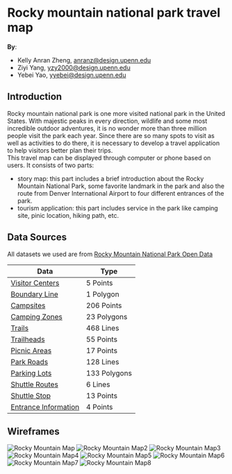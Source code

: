 # Rocky mountain national park travel map

**By**:
* Kelly Anran Zheng, anranz@design.upenn.edu
* Ziyi Yang, yzy2000@design.upenn.edu
* Yebei Yao, yyebei@design.upenn.edu

## Introduction
Rocky mountain national park is one more visited national park in the United States. With majestic peaks in every direction, wildlife and some most incredible outdoor adventures, it is no wonder more than three million people visit the park each year. Since there are so many spots to visit as well as activities to do there, it is necessary to develop a travel application to help visitors better plan their trips.  
This travel map can be displayed through computer or phone based on users. It consists of two parts:
- story map: this part includes a brief introduction about the Rocky Mountain National Park, some favorite landmark in the park and also the route from Denver International Airport to four different entrances of the park.
- tourism application: this part includes service in the park like camping site, pinic location, hiking path, etc. 
## Data Sources
All datasets we used are from [Rocky Mountain National Park Open Data](https://romo-nps.opendata.arcgis.com/)

|       Data     |        Type            |
|----------------|-------------------------------|
|[Visitor Centers](https://romo-nps.opendata.arcgis.com/datasets/nps::rocky-mountain-national-park-visitor-centers/explore)|5 Points|
|[Boundary Line](https://romo-nps.opendata.arcgis.com/datasets/rocky-mountain-national-park-boundary-line/explore?location=40.355291%2C-105.702647%2C11.00)|1 Polygon|
|[Campsites](https://romo-nps.opendata.arcgis.com/datasets/backcountry-campsites-for-2017/explore?location=40.346309%2C-105.581208%2C11.00&showTable=true)|206 Points|
|[Camping Zones](https://romo-nps.opendata.arcgis.com/datasets/rocky-mountain-national-park-camping-zones/explore?location=40.281596%2C-105.606858%2C10.53)|23 Polygons|
|[Trails](https://romo-nps.opendata.arcgis.com/datasets/rocky-mountain-national-park-trails/explore?location=40.355947%2C-105.694379%2C11.00)|468 Lines|
|[Trailheads](https://romo-nps.opendata.arcgis.com/datasets/rocky-mountain-national-park-trailheads-pt/explore?location=40.324522%2C-105.679883%2C11.92&showTable=true)|55 Points|
|[Picnic Areas](https://romo-nps.opendata.arcgis.com/datasets/nps::rocky-mountain-national-park-picnic-areas/explore?location=40.260344%2C-105.610513%2C10.78)|17 Points|
|[Park Roads](https://romo-nps.opendata.arcgis.com/datasets/rocky-mountain-national-park-park-roads/explore?location=40.342530%2C-105.698910%2C11.75)|128 Lines|
|[Parking Lots](https://romo-nps.opendata.arcgis.com/datasets/nps::rocky-mountain-national-park-parking-lots/explore?location=40.266407%2C-105.835272%2C16.59)|133 Polygons|
|[Shuttle Routes](https://romo-nps.opendata.arcgis.com/datasets/rocky-mountain-national-park-shuttle-routes/explore?location=40.343616%2C-105.580170%2C13.70)|6 Lines|
|[Shuttle Stop](https://romo-nps.opendata.arcgis.com/datasets/rocky-mountain-national-park-shuttlestop-pt/explore?location=40.344708%2C-105.580136%2C13.75)|13 Points|
|[Entrance Information](https://www.mycoloradoparks.com/park/faqs/rmnp-entrances)|4 Points|
## Wireframes
![Rocky Mountain Map](https://user-images.githubusercontent.com/90070226/161394482-a9536561-3efc-47e4-affa-5762707d6939.jpg)
![Rocky Mountain Map2](https://user-images.githubusercontent.com/90070226/161394494-b4e55853-f2e9-4d68-9946-7e6b45ae8f90.jpg)
![Rocky Mountain Map3](https://user-images.githubusercontent.com/90070226/161394496-6cb0afda-1ac7-4079-82fd-a67f1ff67f54.jpg)
![Rocky Mountain Map4](https://user-images.githubusercontent.com/90070226/161394498-b23f2a74-817f-4789-a7f9-8f9d99ee4946.jpg)
![Rocky Mountain Map5](https://user-images.githubusercontent.com/90070226/161394505-dc9bf71f-87f1-4bb3-be51-5f33ad084d85.jpg)
![Rocky Mountain Map6](https://user-images.githubusercontent.com/90070226/161394508-f9e4e8c3-6c72-4d2f-879d-82d04a084266.jpg)
![Rocky Mountain Map7](https://user-images.githubusercontent.com/90070226/161394513-2592b00a-2be8-45c0-9f5f-91e6d867e930.jpg)
![Rocky Mountain Map8](https://user-images.githubusercontent.com/90070226/161394521-343cf0f3-007e-4e74-a30b-526950704564.jpg)

